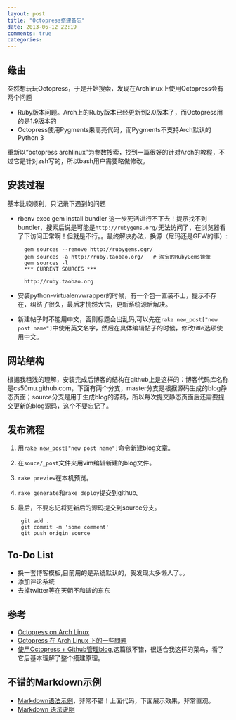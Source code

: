 ```yaml
---
layout: post
title: "Octopress搭建备忘"
date: 2013-06-12 22:19
comments: true
categories: 
---
```


## 缘由
突然想玩玩Octopress，于是开始搜索，发现在Archlinux上使用Octopress会有两个问题   

* Ruby版本问题。Arch上的Ruby版本已经更新到2.0版本了，而Octopress用的是1.9版本的
* Octopress使用Pygments来高亮代码，而Pygments不支持Arch默认的Python 3


重新以“octopress archlinux”为参数搜索，找到一篇很好的针对Arch的教程，不过它是针对zsh写的，所以bash用户需要略做修改。   

## 安装过程
基本比较顺利，只记录下遇到的问题   

* rbenv exec gem install bundler 这一步死活进行不下去！提示找不到bundler，搜索后说是可能是`http://rubygems.org/`无法访问了，在浏览器看了下访问正常啊！但就是不行。。最终解决办法，换源（尼玛还是GFW的事）:      

	    gem sources --remove http://rubygems.ogr/
	    gem sources -a http://ruby.taobao.org/   # 淘宝的RubyGems镜像
	    gem sources -l
	    *** CURRENT SOURCES ***
	  
	    http://ruby.taobao.org

* 安装python-virtualenvwrapper的时候，有一个包一直装不上，提示不存在，纠结了很久，最后才恍然大悟，更新系统源后解决。


* 新建帖子时不能用中文，否则标题会出乱码,可以先在`rake new_post["new post name"]`中使用英文名字，然后在具体编辑帖子的时候，修改title选项使用中文。

## 网站结构
根据我粗浅的理解，安装完成后博客的结构在github上是这样的：博客代码库名称是cs50mu.github.com，下面有两个分支，master分支是根据源码生成的blog静态页面；source分支是用于生成blog的源码，所以每次提交静态页面后还需要提交更新的blog源码，这个不要忘记了。



## 发布流程

1. 用`rake new_post["new post name"]`命令新建blog文章。
2. 在`souce/_post`文件夹用vim编辑新建的blog文件。
3. `rake preview`在本机预览。
4. `rake generate`和`rake deploy`提交到github。
5. 最后，不要忘记将更新后的源码提交到source分支。   

		git add .
		git commit -m 'some comment'
		git push origin source

## To-Do List  
- 换一套博客模板,目前用的是系统默认的，我发现太多懒人了。。
- 添加评论系统
- 去掉twitter等在天朝不和谐的东东

## 参考
- [Octopress on Arch Linux](http://www.wongdev.com/blog/2013/01/16/octopress-on-archlinux/)
- [Octopress 在 Arch Linux 下的一些問題](http://shadow.ma/blog/2013/04/07/octopress-on-arch-linux/)
- [使用Octopress + Github管理blog](http://ishalou.com/blog/2012/10/15/how-to-use-octopress/),这篇很不错，很适合我这样的菜鸟，看了它后基本理解了整个搭建原理。

## 不错的Markdown示例
- [Markdown语法示例](http://equation85.github.io/blog/markdown-examples/)，非常不错！上面代码，下面展示效果，非常直观。
- [Markdown 语法说明](http://wowubuntu.com/markdown/#list)
